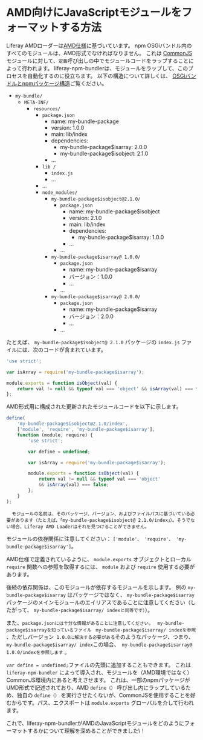 # AMD向けにJavaScriptモジュールをフォーマットする方法

Liferay AMDローダーは[AMD仕様](https://github.com/amdjs/amdjs-api/wiki/AMD)に基づいています。 npm OSGiバンドル内のすべてのモジュールは、AMD形式でなければなりません。 これは [CommonJS](http://www.commonjs.org/)モジュールに対して、`定義`呼び出しの中でモジュールコードをラップすることによって行われます。 liferay-npm-bundlerは、モジュールをラップして、このプロセスを自動化するのに役立ちます。 以下の構造について詳しくは、 [OSGiバンドルとnpmパッケージ構造](./the-structure-of-osgi-bundles-containing-npm-packages.md)ご覧ください。

  - `my-bundle/`
      - `META-INF/`
          - `resources/`
              - `package.json`
                  - name: my-bundle-package
                  - version: 1.0.0
                  - main: lib/index
                  - dependencies:
                      - my-bundle-package$isarray: 2.0.0
                      - my-bundle-package$isobject: 2.1.0
                  - ...
              - `lib /`
                  - `index.js`
                  - ...
              - ...
              - `node_modules/`
                  - `my-bundle-package$isobject@2.1.0/`
                      - `package.json`
                          - name: my-bundle-package$isobject
                          - version: 2.1.0
                          - main: lib/index
                          - dependencies:
                              - my-bundle-package$isarray: 1.0.0
                          - ...
                      - ...
                  - `my-bundle-package$isarray@ 1.0.0/`
                      - `package.json`
                          - name: my-bundle-package$isarray
                          - バージョン：1.0.0
                          - ...
                      - ...
                  - `my-bundle-package$isarray@ 2.0.0/`
                      - `package.json`
                          - name: my-bundle-package$isarray
                          - バージョン：2.0.0
                          - ...
                      - ...

たとえば、 `my-bundle-package$isobject@ 2.1.0` パッケージの `index.js` ファイルには、次のコードが含まれています。

``` javascript
'use strict';

var isArray = require('my-bundle-package$isarray');

module.exports = function isObject(val) {
    return val != null && typeof val === 'object' && isArray(val) === false;
};
```

AMD形式用に構成された更新されたモジュールコードを以下に示します。

``` javascript
define(
    'my-bundle-package$isobject@2.1.0/index', 
    ['module', 'require', 'my-bundle-package$isarray'], 
    function (module, require) {
        'use strict';

        var define = undefined;

        var isArray = require('my-bundle-package$isarray');

        module.exports = function isObject(val) {
            return val != null && typeof val === 'object' 
            && isArray(val) === false;
        };
    }
);
```

``` note::
  モジュールの名前は、そのパッケージ、バージョン、およびファイルパスに基づいている必要があります（たとえば、「my-bundle-package$isobject@ 2.1.0/index」）。そうでない場合、Liferay AMD Loaderはそれを見つけることができません。
```

モジュールの依存関係に注意してください： `['module'、 'require'、 'my-bundle-package$isarray']`。

AMD仕様で定義されているように、 `module.exports` オブジェクトとローカル `require` 関数への参照を取得するには、 `module` および `require` 使用する必要があります。

後続の依存関係は、このモジュールが依存するモジュールを示します。 例の `my-bundle-package$isarray` はパッケージではなく、 `my-bundle-package$isarray` パッケージのメインモジュールのエイリアスであることに注意してください（したがって、 `my-bundle-package$isarray/ indexと同等です）`）。

また、` package.jsonには十分な情報があることに注意してください。 ` ` my-bundle-package$isarrayを知っているファイル` ` my-bundle-package$isarray/ indexを参照` 、ただしバージョン` 1.0.0に解決する必要がある`そのようなパッケージ、つまり、` my-bundle-package$isarray/ index `この場合、` my-bundle-package$isarray@ 1.0.0/indexを参照します` 。

`var define = undefined;`ファイルの先頭に追加することもできます。 これは `liferay-npm-bundler` によって導入され、モジュールを（AMD環境ではなく）CommonJS環境内にあると考えさせます。 これは、一部のnpmパッケージがUMD形式で記述されており、AMD `define（）` 呼び出し内にラップしているため、独自の `define（）` を実行させたくないが、CommonJSを使用することを好むからです。パス、エクスポートは `module.exports` グローバルを介して行われます。

これで、liferay-npm-bundlerがAMDのJavaScriptモジュールをどのようにフォーマットするかについて理解を深めることができました\！
